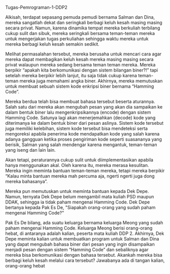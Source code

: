 Tugas-Pemrograman-1-DDP2

Alkisah, terdapat sepasang pemuda pemudi bernama Salman dan Dina,
mereka sangatlah dekat dan seringkali berbagi keluh kesah masing masing
secara privat. Namun, karena dinamika tempat mereka berkuliah terbilang
cukup sulit dan sibuk, mereka seringkali bersama teman-teman mereka
untuk mengerjakan tugas perkuliahan sehingga waktu mereka untuk mereka
berbagi keluh kesah semakin sedikit.

Melihat permasalahan tersebut, mereka berusaha untuk mencari cara agar
mereka dapat membagikan keluh kesah mereka masing masing secara privat
walaupun mereka sedang bersama teman teman mereka. Mereka berpikir
“apakah kita berkomunikasi dengan sistem bilangan biner?!” tapi setelah
mereka berpikir lebih lanjut, itu saja tidak cukup karena teman-teman
mereka juga memahami angka biner. Akhirnya, mereka memutuskan untuk
membuat sebuah sistem kode enkripsi biner bernama “Hamming Code”.

Mereka berdua telah bisa membuat bahasa tersebut beserta aturannya.
Salah satu dari mereka akan mengubah pesan yang akan dia sampaikan ke
dalam bentuk biner lalu mengenkripsikannya (encode) dengan sistem
Hamming Code. Satunya lagi akan menerjemahkan (decode) kode yang
diterimanya ke dalam bentuk biner dari pesan aslinya. Sistem kode tersebut
juga memiliki kelebihan, sistem kode tersebut bisa mendeteksi serta
mengoreksi apabila penerima kode mendapatkan kode yang salah karena
adanya gangguan ketika proses pengiriman kode seperti suasananya yang
berisik, Salman yang salah mendengar karena mengantuk, teman-teman yang
iseng dan lain lain.

Akan tetapi, peraturannya cukup sulit untuk diimplementasikan apabila
hanya menggunakan akal. Oleh karena itu, mereka merasa kesulitan. Mereka
ingin meminta bantuan teman-teman mereka, tetapi mereka berpikir “Kalau
minta bantuan mereka mah percuma aja, ngerti ngerti juga dong mereka
bahasanya”.

Mereka pun memutuskan untuk meminta bantuan kepada Dek Depe. Namun,
ternyata Dek Depe belum mengambil mata kuliah PSD maupun DDAK,
sehingga ia tidak paham mengenai Hamming Code. Dek Depe bertanya
kepada Pak Es De, "Siapakah orang-orang yang sudah paham mengenai
Hamming Code?"

Pak Es De bilang, ada suatu keluarga bernama keluarga Meong yang sudah
paham mengenai Hamming Code. Keluarga Meong berisi orang-orang hebat,
di antaranya adalah kalian, peserta mata kuliah DDP 2. Akhirnya, Dek Depe
meminta kalian untuk membuatkan program untuk Salman dan Dina yang
dapat mengubah bahasa biner dari pesan yang ingin disampaikan menjadi
pesan dengan sistem “Hamming Code” dan sebaliknya agar mereka bisa
berkomunikasi dengan bahasa tersebut. Akankah mereka bisa berbagi keluh
kesah melalui cara tersebut? Jawabanya ada di tangan kalian, orang-orang
hebat